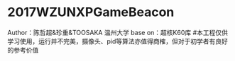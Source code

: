# 2017WZUNXPGameBeacon
Author：陈哲超&珍重&TOOSAKA
        温州大学
base on：超核K60库
#本工程仅供学习使用，运行并不完美，摄像头、pid等算法亦值得商榷，但对于初学者有良好的参考价值
